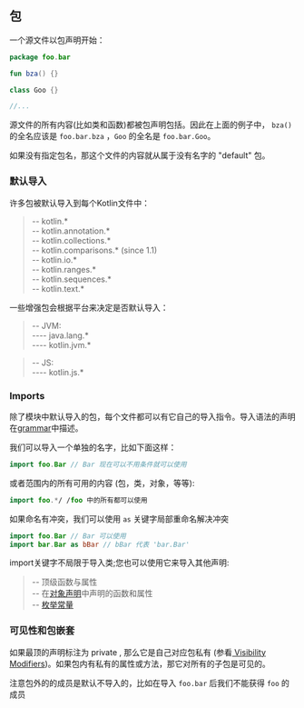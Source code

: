 ## 包
一个源文件以包声明开始：

```kotlin
package foo.bar

fun bza() {}

class Goo {}

//...
```

源文件的所有内容(比如类和函数)都被包声明包括。因此在上面的例子中， `bza() ` 的全名应该是 `foo.bar.bza` ，`Goo` 的全名是 `foo.bar.Goo`。

如果没有指定包名，那这个文件的内容就从属于没有名字的 "default" 包。

### 默认导入
许多包被默认导入到每个Kotlin文件中：

> -- kotlin.*  
> -- kotlin.annotation.*  
> -- kotlin.collections.*  
> -- kotlin.comparisons.* (since 1.1)  
> -- kotlin.io.*  
> -- kotlin.ranges.*  
> -- kotlin.sequences.*  
> -- kotlin.text.*

一些增强包会根据平台来决定是否默认导入：

> -- JVM:  
> ---- java.lang.*  
> ---- kotlin.jvm.*  

> -- JS:  
> ---- kotlin.js.*

### Imports
除了模块中默认导入的包，每个文件都可以有它自己的导入指令。导入语法的声明在[grammar](http://kotlinlang.org/docs/reference/grammar.html#imports)中描述。

我们可以导入一个单独的名字，比如下面这样：

```kotlin
import foo.Bar // Bar 现在可以不用条件就可以使用
```

或者范围内的所有可用的内容 (包，类，对象，等等):

```kotlin
import foo.*/ /foo 中的所有都可以使用
```

如果命名有冲突，我们可以使用 `as` 关键字局部重命名解决冲突

```kotlin
import foo.Bar // Bar 可以使用
import bar.Bar as bBar // bBar 代表 'bar.Bar'
```

import关键字不局限于导入类;您也可以使用它来导入其他声明:

>-- 顶级函数与属性  
>-- 在[对象声明](http://kotlinlang.org/docs/reference/object-declarations.html#object-declarations)中声明的函数和属性  
>-- [枚举常量](http://kotlinlang.org/docs/reference/enum-classes.html)

### 可见性和包嵌套
如果最顶的声明标注为 private , 那么它是自己对应包私有 (参看[ Visibility Modifiers](http://kotlinlang.org/docs/reference/visibility-modifiers.html))。如果包内有私有的属性或方法，那它对所有的子包是可见的。

注意包外的的成员是默认不导入的，比如在导入 `foo.bar` 后我们不能获得 `foo` 的成员

